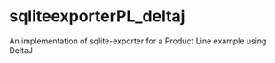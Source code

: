 sqliteexporterPL_deltaj
=======================

An implementation of sqlite-exporter for a Product Line example using DeltaJ
